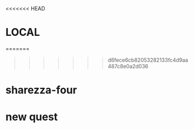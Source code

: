 <<<<<<< HEAD
# LOCAL
=======
>>>>>>> d6fece6cb82053282133fc4d9aa487c8e0a2d036
# sharezza-four
# new quest
